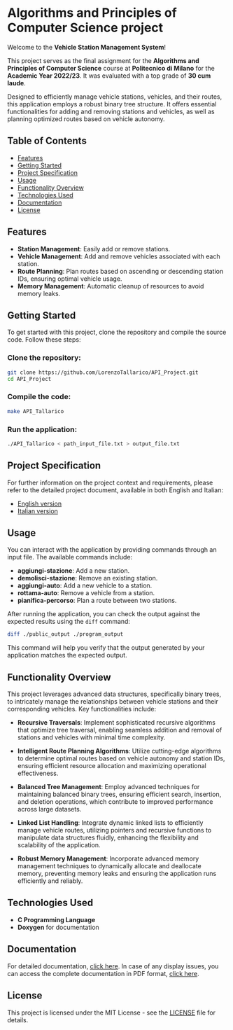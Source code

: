 # Algorithms and Principles of Computer Science project

Welcome to the **Vehicle Station Management System**!

This project serves as the final assignment for the **Algorithms and Principles of Computer Science** course at **Politecnico di Milano** for the **Academic Year 2022/23**. It was evaluated with a top grade of **30 cum laude**.

Designed to efficiently manage vehicle stations, vehicles, and their routes, this application employs a robust binary tree structure. It offers essential functionalities for adding and removing stations and vehicles, as well as planning optimized routes based on vehicle autonomy.

## Table of Contents
- [Features](#features)
- [Getting Started](#getting-started)
- [Project Specification](#project-specification)
- [Usage](#usage)
- [Functionality Overview](#functionality-overview)
- [Technologies Used](#technologies-used)
- [Documentation](#documentation)
- [License](#license)

## Features
- **Station Management**: Easily add or remove stations.
- **Vehicle Management**: Add and remove vehicles associated with each station.
- **Route Planning**: Plan routes based on ascending or descending station IDs, ensuring optimal vehicle usage.
- **Memory Management**: Automatic cleanup of resources to avoid memory leaks.

## Getting Started
To get started with this project, clone the repository and compile the source code. Follow these steps:

### Clone the repository:
```bash
git clone https://github.com/LorenzoTallarico/API_Project.git
cd API_Project
```

### Compile the code:
```bash
make API_Tallarico
```
### Run the application:
```bash
./API_Tallarico < path_input_file.txt > output_file.txt
```
## Project Specification
For further information on the project context and requirements, please refer to the detailed project document, available in both English and Italian:

- [English version](./Instructions_ENG.pdf)
- [Italian version](./Instructions_ITA.pdf)

## Usage
You can interact with the application by providing commands through an input file. The available commands include:

- **aggiungi-stazione**: Add a new station.
- **demolisci-stazione**: Remove an existing station.
- **aggiungi-auto**: Add a new vehicle to a station.
- **rottama-auto**: Remove a vehicle from a station.
- **pianifica-percorso**: Plan a route between two stations.

After running the application, you can check the output against the expected results using the `diff` command:
```bash
diff ./public_output ./program_output
```
This command will help you verify that the output generated by your application matches the expected output.

## Functionality Overview
This project leverages advanced data structures, specifically binary trees, to intricately manage the relationships between vehicle stations and their corresponding vehicles. Key functionalities include:

- **Recursive Traversals**: Implement sophisticated recursive algorithms that optimize tree traversal, enabling seamless addition and removal of stations and vehicles with minimal time complexity.

- **Intelligent Route Planning Algorithms**: Utilize cutting-edge algorithms to determine optimal routes based on vehicle autonomy and station IDs, ensuring efficient resource allocation and maximizing operational effectiveness.

- **Balanced Tree Management**: Employ advanced techniques for maintaining balanced binary trees, ensuring efficient search, insertion, and deletion operations, which contribute to improved performance across large datasets.

- **Linked List Handling**: Integrate dynamic linked lists to efficiently manage vehicle routes, utilizing pointers and recursive functions to manipulate data structures fluidly, enhancing the flexibility and scalability of the application.

- **Robust Memory Management**: Incorporate advanced memory management techniques to dynamically allocate and deallocate memory, preventing memory leaks and ensuring the application runs efficiently and reliably.

## Technologies Used
- **C Programming Language**
- **Doxygen** for documentation

## Documentation
For detailed documentation, [click here](https://lorenzotallarico.github.io/API_Project/Doc/index.html).
In case of any display issues, you can access the complete documentation in PDF format, [click here](./Doc/CompleteDocumentation.pdf).

## License
This project is licensed under the MIT License - see the [LICENSE](LICENSE) file for details.
